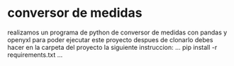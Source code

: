 # conversor de medidas
realizamos un programa de python de conversor de medidas con pandas y openyxl
para poder ejecutar este proyecto despues de clonarlo debes hacer en la carpeta del proyecto la siguiente instruccion:
...
pip install -r requirements.txt
...
